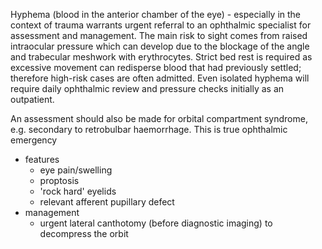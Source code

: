 Hyphema (blood in the anterior chamber of the eye) \- especially in the context of trauma warrants urgent referral to an ophthalmic specialist for assessment and management. The main risk to sight comes from raised intraocular pressure which can develop due to the blockage of the angle and trabecular meshwork with erythrocytes. Strict bed rest is required as excessive movement can redisperse blood that had previously settled; therefore high\-risk cases are often admitted. Even isolated hyphema will require daily ophthalmic review and pressure checks initially as an outpatient.  
  
An assessment should also be made for orbital compartment syndrome, e.g. secondary to retrobulbar haemorrhage. This is true ophthalmic emergency  
* features
	+ eye pain/swelling
	+ proptosis
	+ 'rock hard' eyelids
	+ relevant afferent pupillary defect
* management
	+ urgent lateral canthotomy (before diagnostic imaging) to decompress the orbit
